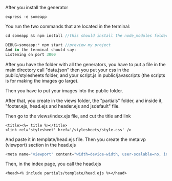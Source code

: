 After you install the generator
```
express -e someapp
```
You run the two commands that are located in the terminal:
```javascript
cd someapp && npm install //this should install the node_modules folder

DEBUG=someapp:* npm start //preview my project
And in the terminal should say:
Listening on port 3000
```

After you have the folder with all the generators, you have to put a file in the main directory call "data.json" then you put your css in the public/stylesheets folder, and your script.js in public/javascripts (the scripts is for making the images go large).

Then you have to put your images into the public folder.

After that, you create in the views folder, the "partials" folder, and inside it, "footer.ejs, head.ejs and header.ejs and jsdefault" file.

Then go to the views/index.ejs file, and cut the title and link

```
<title><%= title %></title>
<link rel='stylesheet' href='/stylesheets/style.css' />
```

And paste it in template/head.ejs file. Then you create the meta:vp (viewport) section in the head.ejs
```javascript
<meta name="viewport" content="width=device-width, user-scalable=no, initial-scale=1.0, maximum-scale=1.0, minimum-scale=1.0" />//to work properly in mobile devices
```

Then, in the index page, you call the head.ejs
```
<head><% include partials/template/head.ejs %></head>
```
